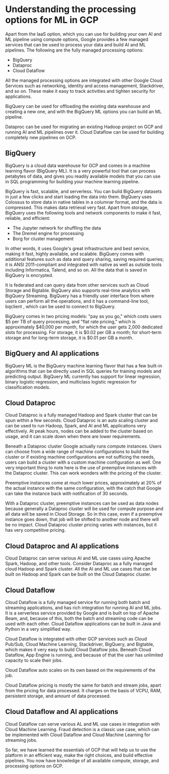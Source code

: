 

# Understanding the processing options for ML in GCP

Apart from the IaaS option, which you can use for building your own AI and ML pipeline using compute options, Google provides a few managed services that can be used to process your data and build AI and ML pipelines. The following are the fully managed processing options:

- BigQuery
- Dataproc
- Cloud Dataflow

All the managed processing options are integrated with other Google Cloud Services such as networking, identity and access management, Stackdriver, and so on. These make it easy to track activities and tighten security for applications.

BigQuery can be used for offloading the existing data warehouse and creating a new one, and with the BigQuery ML options you can build an ML pipeline.

Dataproc can be used for migrating an existing Hadoop project on GCP and running AI and ML pipelines over it. Cloud Dataflow can be used for building completely new pipelines on GCP.


## BigQuery

BigQuery is a cloud data warehouse for GCP and comes in a machine learning flavor (BigQuery ML). It is a very powerful tool that can process petabytes of data, and gives you readily available models that you can use in SQL programming for building your machine learning pipeline.

BigQuery is fast, scalable, and serverless. You can build BigQuery datasets in just a few clicks and start loading the data into them. BigQuery uses Colossus to store data in native tables in a columnar format, and the data is compressed. This makes data retrieval very fast. Apart from storage, BigQuery uses the following tools and network components to make it fast, reliable, and efficient:

- The Jupyter network for shuffling the data
- The Dremel engine for processing
- Borg for cluster management

In other words, it uses Google's great infrastructure and best service, making it fast, highly available, and scalable. BigQuery comes with additional features such as data and query sharing, saving required queries; it is ANSI 2011-compliant and integrated with native as well as outside tools including Informatica, Talend, and so on. All the data that is saved in BigQuery is encrypted.

It is federated and can query data from other services such as Cloud Storage and Bigtable. BigQuery also supports real-time analytics with BigQuery Streaming.
BigQuery has a friendly user interface from where users can perform all the operations, and it has a command-line tool, bqclient , which can be used to connect to BigQuery.

BigQuery comes in two pricing models: "pay as you go," which costs users $5 per TB of query processing, and "flat rate pricing," which is approximately $40,000 per month, for which the user gets 2,000 dedicated slots for processing. For storage, it is $0.02 per GB a month; for short-term storage and for long-term storage, it is $0.01 per GB a month.



## BigQuery and AI applications

BigQuery ML is the BigQuery machine learning flavor that has a few built-in algorithms that can be directly used in SQL queries for training models and predicting output. BigQuery ML currently has support for linear regression, binary logistic regression, and multiclass logistic regression for classification models.


## Cloud Dataproc

Cloud Dataproc is a fully managed Hadoop and Spark cluster that can be spun within a few seconds. Cloud Dataproc is an auto scaling cluster and can be used to run Hadoop, Spark, and AI and ML applications very effectively. At peak hours, nodes can be added to the cluster based on usage, and it can scale down when there are lower requirements.

Beneath a Dataproc cluster Google actually runs compute instances. Users can choose from a wide range of machine configurations to build the cluster or if existing machine configurations are not sufficing the needs, users can build a cluster with a custom machine configuration as well. One very important thing to note here is the use of preemptive instances with the Dataproc cluster. This can work wonders with the pricing of the cluster.

Preemptive instances come at much lower prices, approximately at 20% of the actual instance with the same configuration, with the catch that Google can take the instance back with notification of 30 seconds.

With a Dataproc cluster, preemptive instances can be used as data nodes because generally a Dataproc cluster will be used for compute purpose and all data will be saved in Cloud Storage. So in this case, even if a preemptive instance goes down, that job will be shifted to another node and there will be no impact. Cloud Dataproc cluster pricing varies with instances, but it has very competitive pricing.


## Cloud Dataproc and AI applications

Cloud Dataproc can serve various AI and ML use cases using Apache Spark, Hadoop, and other tools. Consider Dataproc as a fully managed cloud Hadoop and Spark cluster. All the AI and ML use cases that can be built on Hadoop and Spark can be built on the Cloud Dataproc cluster.


## Cloud Dataflow

Cloud Dataflow is a fully managed service for running both batch and streaming applications, and has rich integration for running AI and ML jobs. It is a serverless service provided by Google and is built on top of Apache Beam, and, because of this, both the batch and streaming code can be used with each other. Cloud Dataflow applications can be built in Java and Python in a very simplified way.


Cloud Dataflow is integrated with other GCP services such as Cloud Pub/Sub, Cloud Machine Learning, Stackdriver, BigQuery, and Bigtable, which makes it very easy to build Cloud Dataflow jobs. Beneath Cloud Dataflow, App Engine is running, and because of that the user has unlimited capacity to scale their jobs.

Cloud Dataflow auto scales on its own based on the requirements of the job.


Cloud Dataflow pricing is mostly the same for batch and stream jobs, apart from the pricing for data processed. It charges on the basis of VCPU, RAM, persistent storage, and amount of data processed.


## Cloud Dataflow and AI applications

Cloud Dataflow can serve various AL and ML use cases in integration with Cloud Machine Learning. Fraud detection is a classic use case, which can be implemented with Cloud Dataflow and Cloud Machine Learning for streaming jobs.

So far, we have learned the essentials of GCP that will help us to use the platform in an efficient way, make the right choices, and build effective pipelines. You now have knowledge of all available compute, storage, and processing options on GCP. 

